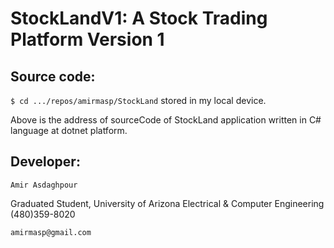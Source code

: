 # StockLandV1: A Stock Trading Platform Version 1
## Source code:

`$ cd .../repos/amirmasp/StockLand` stored in my local device.

Above is the address of sourceCode of StockLand application written in C# language at dotnet platform.

## Developer:
`Amir Asdaghpour`

Graduated Student, University of Arizona
Electrical & Computer Engineering
(480)359-8020

`amirmasp@gmail.com`



